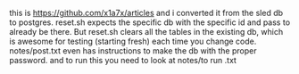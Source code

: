 this is https://github.com/x1a7x/articles and i converted it from the sled db to postgres. reset.sh expects the specific db with the specific id and pass to already be there. But reset.sh clears all the tables in the existing db, which is awesome for testing (starting fresh) each time you change code. notes/post.txt even has instructions to make the db with the proper password. and to run this you need to look at notes/to run .txt   

